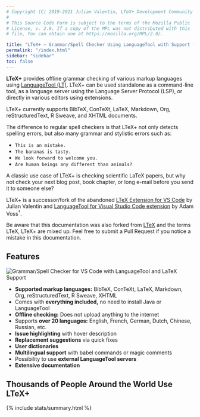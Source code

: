 ```yaml
---
# Copyright (C) 2019-2021 Julian Valentin, LTeX+ Development Community
#
# This Source Code Form is subject to the terms of the Mozilla Public
# License, v. 2.0. If a copy of the MPL was not distributed with this
# file, You can obtain one at https://mozilla.org/MPL/2.0/.

title: "LTeX+ – Grammar/Spell Checker Using LanguageTool with Support for LaTeX, Markdown, and Others"
permalink: "/index.html"
sidebar: "sidebar"
toc: false
---
```


**LTeX+** provides offline grammar checking of various markup languages using [LanguageTool&nbsp;(LT)](https://languagetool.org/). LTeX+ can be used standalone as a command-line tool, as a language server using the Language Server Protocol (LSP), or directly in various editors using extensions.

LTeX+ currently supports BibTeX, ConTeXt, LaTeX, Markdown, Org, reStructuredText, R Sweave, and XHTML documents.

The difference to regular spell checkers is that LTeX+ not only detects spelling errors, but also many grammar and stylistic errors such as:

- `This is an mistake.`
- `The bananas is tasty.`
- `We look forward to welcome you.`
- `Are human beings any different than animals?`

A classic use case of LTeX+ is checking scientific LaTeX papers, but why not check your next blog post, book chapter, or long e-mail before you send it to someone else?

LTeX+ is a successor/fork of the abandoned [LTeX Extension for VS Code](https://github.com/valentjn/vscode-ltex) by Julian Valentin and [LanguageTool for Visual Studio Code extension](https://github.com/adamvoss/vscode-languagetool) by Adam Voss<sup>†</sup>.

Be aware that this documentation was also forked from [LTeX](https://github.com/valentjn/ltex) and the terms LTeX, LTeX+ are mixed up. Feel free to submit a Pull Request if you notice a mistake in this documentation.

<div style="margin-bottom:30px;"></div>

## Features

![Grammar/Spell Checker for VS Code with LanguageTool and LaTeX Support](https://github.com/ltex-plus/vscode-ltex-plus/raw/release/img/banner-ltex.png)

- **Supported markup languages:** BibTeX, ConTeXt, LaTeX, Markdown, Org, reStructuredText, R Sweave, XHTML
- Comes with **everything included,** no need to install Java or LanguageTool
- **Offline checking:** Does not upload anything to the internet
- Supports **over 20 languages:** English, French, German, Dutch, Chinese, Russian, etc.
- **Issue highlighting** with hover description
- **Replacement suggestions** via quick fixes
- **User dictionaries**
- **Multilingual support** with babel commands or magic comments
- Possibility to use **external LanguageTool servers**
- **Extensive documentation**

<div style="margin-bottom:30px;"></div>

## Thousands of People Around the World Use LTeX+

{% include stats/summary.html %}
